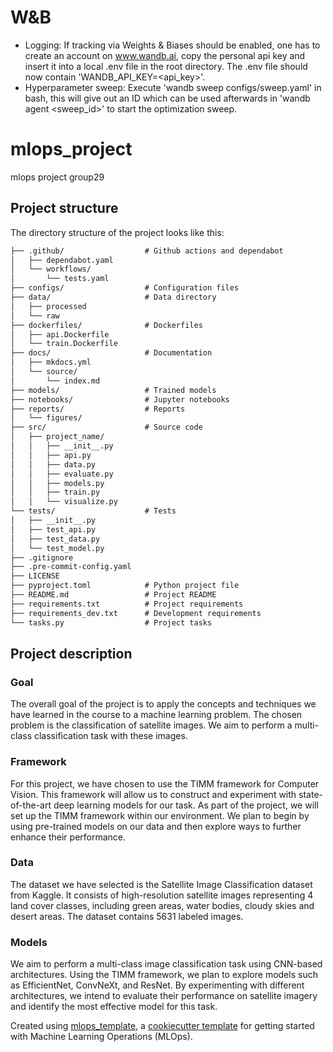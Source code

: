 # W&B
- Logging:
If tracking via Weights & Biases should be enabled, one has to create an account on www.wandb.ai, copy the personal api key
and insert it into a local .env file in the root directory. The .env file should now contain 'WANDB_API_KEY=<api_key>'.
- Hyperparameter sweep:
Execute 'wandb sweep configs/sweep.yaml' in bash, this will give out an ID which can be used afterwards in
'wandb agent <sweep_id>' to start the optimization sweep.

# mlops_project

mlops project group29

## Project structure

The directory structure of the project looks like this:
```txt
├── .github/                  # Github actions and dependabot
│   ├── dependabot.yaml
│   └── workflows/
│       └── tests.yaml
├── configs/                  # Configuration files
├── data/                     # Data directory
│   ├── processed
│   └── raw
├── dockerfiles/              # Dockerfiles
│   ├── api.Dockerfile
│   └── train.Dockerfile
├── docs/                     # Documentation
│   ├── mkdocs.yml
│   └── source/
│       └── index.md
├── models/                   # Trained models
├── notebooks/                # Jupyter notebooks
├── reports/                  # Reports
│   └── figures/
├── src/                      # Source code
│   ├── project_name/
│   │   ├── __init__.py
│   │   ├── api.py
│   │   ├── data.py
│   │   ├── evaluate.py
│   │   ├── models.py
│   │   ├── train.py
│   │   └── visualize.py
└── tests/                    # Tests
│   ├── __init__.py
│   ├── test_api.py
│   ├── test_data.py
│   └── test_model.py
├── .gitignore
├── .pre-commit-config.yaml
├── LICENSE
├── pyproject.toml            # Python project file
├── README.md                 # Project README
├── requirements.txt          # Project requirements
├── requirements_dev.txt      # Development requirements
└── tasks.py                  # Project tasks
```

## Project description

### Goal
The overall goal of the project is to apply the concepts and techniques we have learned in the course to a machine learning problem. The chosen problem is the classification of satellite images. We aim to perform a multi-class classification task with these images.

### Framework
For this project, we have chosen to use the TIMM framework for Computer Vision. This framework will allow us to construct and experiment with state-of-the-art deep learning models for our task. As part of the project, we will set up the TIMM framework within our environment. We plan to begin by using pre-trained models on our data and then explore ways to further enhance their performance.

### Data
The dataset we have selected is the Satellite Image Classification dataset from Kaggle. It consists of high-resolution satellite images representing 4 land cover classes, including green areas, water bodies, cloudy skies and desert areas. The dataset contains 5631 labeled images.

### Models
We aim to perform a multi-class image classification task using CNN-based architectures. Using the TIMM framework, we plan to explore models such as EfficientNet, ConvNeXt, and ResNet. By experimenting with different architectures, we intend to evaluate their performance on satellite imagery and identify the most effective model for this task.



Created using [mlops_template](https://github.com/SkafteNicki/mlops_template),
a [cookiecutter template](https://github.com/cookiecutter/cookiecutter) for getting
started with Machine Learning Operations (MLOps).
